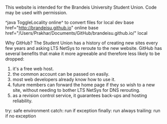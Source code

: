 This website is intended for the Brandeis University Student Union.
Code may be used with permission.


^java ToggleLocality online^ to convert files for local dev
base href="http://brandeisu.github.io" online
base href="/Users/Prakhar/Documents/GitHub/brandeisu.github.io/" local

Why GitHub?
The Student Union has a history of creating new sites every few years and asking LTS NetSys to reroute to the new website.
GitHub has several benefits that make it more agreeable and therefore less likely to be dropped:
1) it's a free web host.
2) the common account can be passed on easily.
3) most web developers already know how to use it.
4) future members can forward the home page if they so wish to a new site, without needing to bother LTS NetSys for DNS rerouting.
5) as a revision control service, it guarantees back-ups and hosting reliability.

try: safe environment
catch: run if exception
finally: run always
trailing: run if no exception